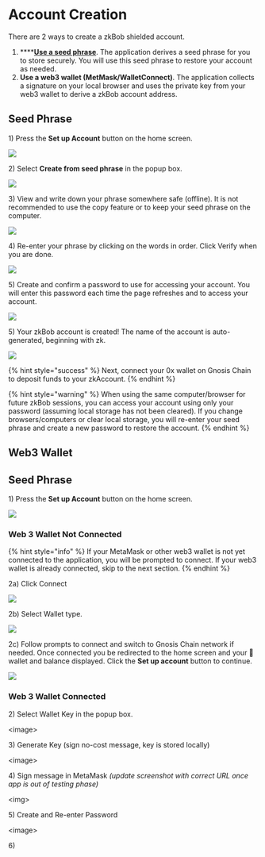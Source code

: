# Account Creation

There are 2 ways to create a zkBob shielded account.&#x20;

1. ****[**Use a seed phrase**](./#seed-phrase). The application derives a seed phrase for you to store securely. You will use this seed phrase to restore your account as needed.
2. **Use a web3 wallet (MetMask/WalletConnect)**. The application collects a signature on your local browser and uses the private key from your web3 wallet to derive a zkBob account address.

## Seed Phrase

1\) Press the **Set up Account** button on the home screen.

![](../../../.gitbook/assets/setup-acct.png)

2\) Select **Create from seed phrase** in the popup box.

![](../../../.gitbook/assets/seed-phrase-1.png)

3\) View and write down your phrase somewhere safe (offline). It is not recommended to use the copy feature or to keep your seed phrase on the computer.&#x20;

![](../../../.gitbook/assets/seed-2.png)

4\) Re-enter your phrase by clicking on the words in order. Click Verify when you are done.

![](../../../.gitbook/assets/confirm-seed.png)

5\) Create and confirm a password to use for accessing your account. You will enter this password each time the page refreshes and to access your account.

![](../../../.gitbook/assets/zkbob-password.png)

5\) Your zkBob account is created! The name of the account is auto-generated, beginning with zk.

![](../../../.gitbook/assets/zkbob-final.png)

{% hint style="success" %}
Next, connect your 0x wallet on Gnosis Chain to deposit funds to your zkAccount.
{% endhint %}

{% hint style="warning" %}
When using the same computer/browser for future zkBob sessions, you can access your account using only your password (assuming local storage has not been cleared). If you change browsers/computers or clear local storage, you will re-enter your seed phrase and create a new password to restore the account.
{% endhint %}

## Web3 Wallet

## Seed Phrase

1\) Press the **Set up Account** button on the home screen.

![](../../../.gitbook/assets/setup-acct.png)

### Web 3 Wallet Not Connected

{% hint style="info" %}
If your MetaMask or other web3 wallet is not yet connected to the application, you will be prompted to connect. If your web3 wallet is already connected, skip to the next section.
{% endhint %}

2a) Click Connect

![](../../../.gitbook/assets/connect-wallet.png)

2b) Select Wallet type.

![](../../../.gitbook/assets/wallet-type.png)

2c) Follow prompts to connect and switch to Gnosis Chain network if needed. Once connected you be redirected to the home screen and your 🦊 wallet and balance displayed.  Click the **Set up account** button to continue.

![](../../../.gitbook/assets/zk1.png)

### Web 3 Wallet Connected

2\) Select Wallet Key in the popup box.

\<image>

3\) Generate Key (sign no-cost message, key is stored locally)

\<image>

4\) Sign message in MetaMask _(update screenshot with correct URL once app is out of testing phase)_

\<img>

5\) Create and Re-enter Password

\<image>

6\)&#x20;

